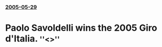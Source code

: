 ### [2005-05-29](/news/2005/05/29/index.md)

#  Paolo Savoldelli wins the 2005 Giro d'Italia. <small>''<<NEWSLINK MISSING>>''</small>



